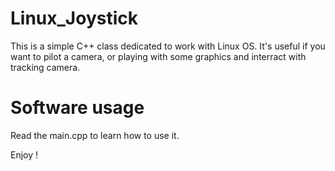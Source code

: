 # Linux_Joystick

This is a simple C++ class dedicated to work with Linux OS.
It's useful if you want to pilot a camera, or playing with some graphics and interract with tracking camera.

# Software usage

Read the main.cpp to learn how to use it.

Enjoy !


